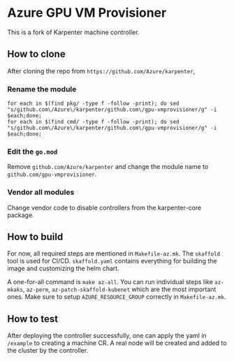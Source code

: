 # Azure GPU VM Provisioner


This is a fork of Karpenter machine controller. 



## How to clone

After cloning the repo from `https://github.com/Azure/karpenter`,

### Rename the module

```
for each in $(find pkg/ -type f -follow -print); do sed "s/github.com\/Azure\/karpenter/github.com\/gpu-vmprovisioner/g" -i $each;done;
for each in $(find cmd/ -type f -follow -print); do sed "s/github.com\/Azure\/karpenter/github.com\/gpu-vmprovisioner/g" -i $each;done;
```
### Edit the `go.mod`

Remove `github.com/Azure/karpenter` and change the module name to `github.com/gpu-vmprovisioner`.


### Vendor all modules

Change vendor code to disable controllers from the karpenter-core package.



## How to build

For now, all required steps are mentioned in `Makefile-az.mk`. The `skaffold` tool is used for CI/CD. `skaffold.yaml` contains everything for building the image and customizing the helm chart.


A one-for-all command is `make az-all`. You can run individual steps like `az-mkaks`, `az-perm`, `az-patch-skaffold-kubenet` which are the most important ones. Make sure to setup `AZURE_RESOURCE_GROUP` correctly in `Makefile-az.mk`.


## How to test
After deploying the controller successfully, one can apply the yaml in `/example` to creating a machine CR. A real node will be created and added to the cluster by the controller.
